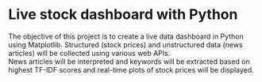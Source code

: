 # Live stock dashboard with Python
The objective of this project is to create a live data dashboard in Python using Matplotlib. Structured (stock prices) and unstructured data (news articles) will be collected using various web APIs.   
News articles will be interpreted and keywords will be extracted based on highest TF-IDF scores and real-time plots of stock prices will be displayed.
